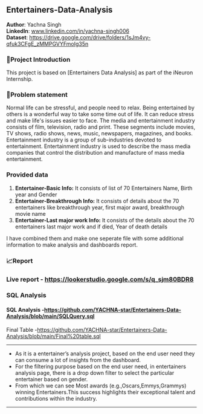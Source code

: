 ## Entertainers-Data-Analysis
**Author**: Yachna Singh <br />
**LinkedIn**: www.linkedin.com/in/yachna-singh006  <br />
**Dataset**: https://drive.google.com/drive/folders/1sJm4vy-qfuk3CFgE_zMMPGVYFmoIg35n<br /> 


### 📝Project Introduction
This  project is based on [Entertainers Data Analysis] as part of the iNeuron Internship.


### 🎯Problem statement 

Normal life can be stressful, and people need to relax. Being entertained by others is a wonderful way to take some time out of life. It can reduce stress and make life's issues easier to face. The media and entertainment industry consists of film, television, radio and print. These segments include movies, TV shows, radio shows, news, music, newspapers, magazines, and books. Entertainment industry is a group of sub-industries devoted to entertainment. Entertainment industry is used to describe the mass media companies that control the distribution and manufacture of mass media entertainment.

### Provided data
  
  1. **Entertainer-Basic Info:** It consists of list of 70 Entertainers Name, Birth year and Gender 
  2. **Entertainer-Breakthrough Info:** It consists of details about the 70 entertainers like breakthrough year, first major award, breakthrough movie name 
  3. **Entertainer-Last major work Info:** It consists of the details about the 70 entertainers last major  work and if died, Year of death details
  
  I have combined them and make one seperate file with some additional information to make analysis and dashboards report.


### 📈Report 

### Live report - https://lookerstudio.google.com/s/q_sjm80BDR8

### SQL Analysis
#### SQL Analysis -https://github.com/YACHNA-star/Entertainers-Data-Analysis/blob/main/SQLQuery.sql
  Final Table -https://github.com/YACHNA-star/Entertainers-Data-Analysis/blob/main/Final%20table.sql

---

- As it is a entertainer’s analysis project, based on the end user need they can consume a lot of insights from the dashboard.
- For the filtering purpose based on the end user need, in entertainers analysis page, there is a drop down filter to select the particular entertainer based on gender.
- From which we can see Most awards (e.g.,Oscars,Emmys,Grammys) winning Entertainers.This success highlights their exceptional talent and contributions within the industry.
  
---
